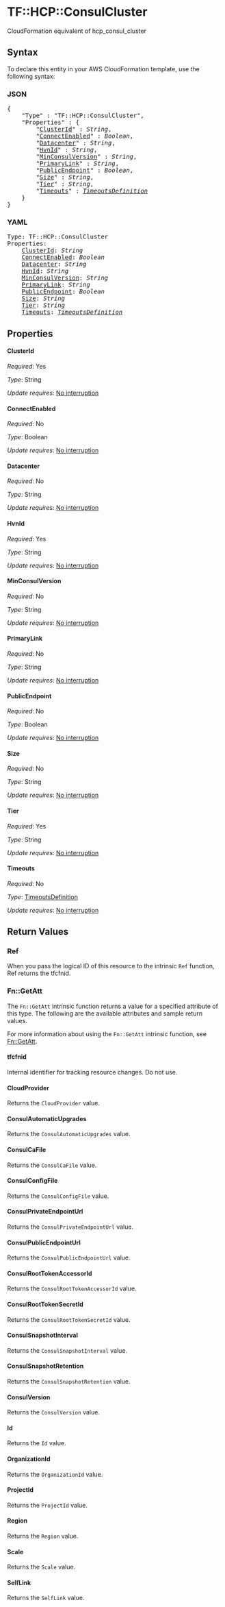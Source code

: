 # TF::HCP::ConsulCluster

CloudFormation equivalent of hcp_consul_cluster

## Syntax

To declare this entity in your AWS CloudFormation template, use the following syntax:

### JSON

<pre>
{
    "Type" : "TF::HCP::ConsulCluster",
    "Properties" : {
        "<a href="#clusterid" title="ClusterId">ClusterId</a>" : <i>String</i>,
        "<a href="#connectenabled" title="ConnectEnabled">ConnectEnabled</a>" : <i>Boolean</i>,
        "<a href="#datacenter" title="Datacenter">Datacenter</a>" : <i>String</i>,
        "<a href="#hvnid" title="HvnId">HvnId</a>" : <i>String</i>,
        "<a href="#minconsulversion" title="MinConsulVersion">MinConsulVersion</a>" : <i>String</i>,
        "<a href="#primarylink" title="PrimaryLink">PrimaryLink</a>" : <i>String</i>,
        "<a href="#publicendpoint" title="PublicEndpoint">PublicEndpoint</a>" : <i>Boolean</i>,
        "<a href="#size" title="Size">Size</a>" : <i>String</i>,
        "<a href="#tier" title="Tier">Tier</a>" : <i>String</i>,
        "<a href="#timeouts" title="Timeouts">Timeouts</a>" : <i><a href="timeoutsdefinition.md">TimeoutsDefinition</a></i>
    }
}
</pre>

### YAML

<pre>
Type: TF::HCP::ConsulCluster
Properties:
    <a href="#clusterid" title="ClusterId">ClusterId</a>: <i>String</i>
    <a href="#connectenabled" title="ConnectEnabled">ConnectEnabled</a>: <i>Boolean</i>
    <a href="#datacenter" title="Datacenter">Datacenter</a>: <i>String</i>
    <a href="#hvnid" title="HvnId">HvnId</a>: <i>String</i>
    <a href="#minconsulversion" title="MinConsulVersion">MinConsulVersion</a>: <i>String</i>
    <a href="#primarylink" title="PrimaryLink">PrimaryLink</a>: <i>String</i>
    <a href="#publicendpoint" title="PublicEndpoint">PublicEndpoint</a>: <i>Boolean</i>
    <a href="#size" title="Size">Size</a>: <i>String</i>
    <a href="#tier" title="Tier">Tier</a>: <i>String</i>
    <a href="#timeouts" title="Timeouts">Timeouts</a>: <i><a href="timeoutsdefinition.md">TimeoutsDefinition</a></i>
</pre>

## Properties

#### ClusterId

_Required_: Yes

_Type_: String

_Update requires_: [No interruption](https://docs.aws.amazon.com/AWSCloudFormation/latest/UserGuide/using-cfn-updating-stacks-update-behaviors.html#update-no-interrupt)

#### ConnectEnabled

_Required_: No

_Type_: Boolean

_Update requires_: [No interruption](https://docs.aws.amazon.com/AWSCloudFormation/latest/UserGuide/using-cfn-updating-stacks-update-behaviors.html#update-no-interrupt)

#### Datacenter

_Required_: No

_Type_: String

_Update requires_: [No interruption](https://docs.aws.amazon.com/AWSCloudFormation/latest/UserGuide/using-cfn-updating-stacks-update-behaviors.html#update-no-interrupt)

#### HvnId

_Required_: Yes

_Type_: String

_Update requires_: [No interruption](https://docs.aws.amazon.com/AWSCloudFormation/latest/UserGuide/using-cfn-updating-stacks-update-behaviors.html#update-no-interrupt)

#### MinConsulVersion

_Required_: No

_Type_: String

_Update requires_: [No interruption](https://docs.aws.amazon.com/AWSCloudFormation/latest/UserGuide/using-cfn-updating-stacks-update-behaviors.html#update-no-interrupt)

#### PrimaryLink

_Required_: No

_Type_: String

_Update requires_: [No interruption](https://docs.aws.amazon.com/AWSCloudFormation/latest/UserGuide/using-cfn-updating-stacks-update-behaviors.html#update-no-interrupt)

#### PublicEndpoint

_Required_: No

_Type_: Boolean

_Update requires_: [No interruption](https://docs.aws.amazon.com/AWSCloudFormation/latest/UserGuide/using-cfn-updating-stacks-update-behaviors.html#update-no-interrupt)

#### Size

_Required_: No

_Type_: String

_Update requires_: [No interruption](https://docs.aws.amazon.com/AWSCloudFormation/latest/UserGuide/using-cfn-updating-stacks-update-behaviors.html#update-no-interrupt)

#### Tier

_Required_: Yes

_Type_: String

_Update requires_: [No interruption](https://docs.aws.amazon.com/AWSCloudFormation/latest/UserGuide/using-cfn-updating-stacks-update-behaviors.html#update-no-interrupt)

#### Timeouts

_Required_: No

_Type_: <a href="timeoutsdefinition.md">TimeoutsDefinition</a>

_Update requires_: [No interruption](https://docs.aws.amazon.com/AWSCloudFormation/latest/UserGuide/using-cfn-updating-stacks-update-behaviors.html#update-no-interrupt)

## Return Values

### Ref

When you pass the logical ID of this resource to the intrinsic `Ref` function, Ref returns the tfcfnid.

### Fn::GetAtt

The `Fn::GetAtt` intrinsic function returns a value for a specified attribute of this type. The following are the available attributes and sample return values.

For more information about using the `Fn::GetAtt` intrinsic function, see [Fn::GetAtt](https://docs.aws.amazon.com/AWSCloudFormation/latest/UserGuide/intrinsic-function-reference-getatt.html).

#### tfcfnid

Internal identifier for tracking resource changes. Do not use.

#### CloudProvider

Returns the <code>CloudProvider</code> value.

#### ConsulAutomaticUpgrades

Returns the <code>ConsulAutomaticUpgrades</code> value.

#### ConsulCaFile

Returns the <code>ConsulCaFile</code> value.

#### ConsulConfigFile

Returns the <code>ConsulConfigFile</code> value.

#### ConsulPrivateEndpointUrl

Returns the <code>ConsulPrivateEndpointUrl</code> value.

#### ConsulPublicEndpointUrl

Returns the <code>ConsulPublicEndpointUrl</code> value.

#### ConsulRootTokenAccessorId

Returns the <code>ConsulRootTokenAccessorId</code> value.

#### ConsulRootTokenSecretId

Returns the <code>ConsulRootTokenSecretId</code> value.

#### ConsulSnapshotInterval

Returns the <code>ConsulSnapshotInterval</code> value.

#### ConsulSnapshotRetention

Returns the <code>ConsulSnapshotRetention</code> value.

#### ConsulVersion

Returns the <code>ConsulVersion</code> value.

#### Id

Returns the <code>Id</code> value.

#### OrganizationId

Returns the <code>OrganizationId</code> value.

#### ProjectId

Returns the <code>ProjectId</code> value.

#### Region

Returns the <code>Region</code> value.

#### Scale

Returns the <code>Scale</code> value.

#### SelfLink

Returns the <code>SelfLink</code> value.

